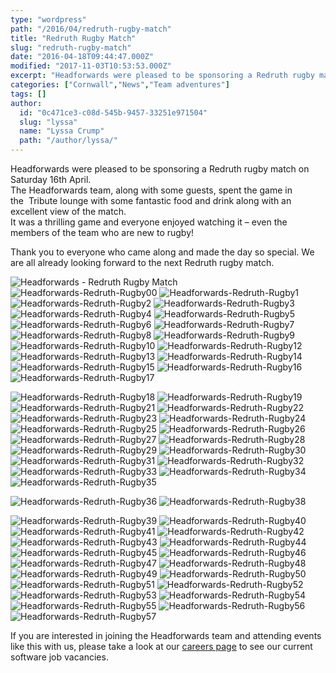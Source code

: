 ```yaml
---
type: "wordpress"
path: "/2016/04/redruth-rugby-match"
title: "Redruth Rugby Match"
slug: "redruth-rugby-match"
date: "2016-04-18T09:44:47.000Z"
modified: "2017-11-03T10:53:53.000Z"
excerpt: "Headforwards were pleased to be sponsoring a Redruth rugby match on Saturday 16th April. The Headforwards team, along with some guests, spent the game in the  Tribute lounge with some fantastic food and drink along with an excellent view of the match. It was a thrilling game and everyone enjoyed watching it – even the members …"
categories: ["Cornwall","News","Team adventures"]
tags: []
author:
  id: "0c471ce3-c08d-545b-9457-33251e971504"
  slug: "lyssa"
  name: "Lyssa Crump"
  path: "/author/lyssa/"
---
```

Headforwards were pleased to be sponsoring a Redruth rugby match on Saturday 16th April.  
The Headforwards team, along with some guests, spent the game in the  Tribute lounge with some fantastic food and drink along with an excellent view of the match.  
It was a thrilling game and everyone enjoyed watching it – even the members of the team who are new to rugby!

Thank you to everyone who came along and made the day so special. We are all already looking forward to the next Redruth rugby match.

![Headforwards - Redruth Rugby Match ](/wp-content/uploads/2016/04/Headforwards-Redruth-Rugby.jpg) ![Headforwards-Redruth-Rugby00](/wp-content/uploads/2016/04/Headforwards-Redruth-Rugby00.jpg) ![Headforwards-Redruth-Rugby1](/wp-content/uploads/2016/04/Headforwards-Redruth-Rugby1.jpg) ![Headforwards-Redruth-Rugby2](/wp-content/uploads/2016/04/Headforwards-Redruth-Rugby2.jpg) ![Headforwards-Redruth-Rugby3](/wp-content/uploads/2016/04/Headforwards-Redruth-Rugby3.jpg) ![Headforwards-Redruth-Rugby4](/wp-content/uploads/2016/04/Headforwards-Redruth-Rugby4.jpg) ![Headforwards-Redruth-Rugby5](/wp-content/uploads/2016/04/Headforwards-Redruth-Rugby5.jpg) ![Headforwards-Redruth-Rugby6](/wp-content/uploads/2016/04/Headforwards-Redruth-Rugby6.jpg) ![Headforwards-Redruth-Rugby7](/wp-content/uploads/2016/04/Headforwards-Redruth-Rugby7.jpg) ![Headforwards-Redruth-Rugby8](/wp-content/uploads/2016/04/Headforwards-Redruth-Rugby8.jpg) ![Headforwards-Redruth-Rugby9](/wp-content/uploads/2016/04/Headforwards-Redruth-Rugby9.jpg) ![Headforwards-Redruth-Rugby10](/wp-content/uploads/2016/04/Headforwards-Redruth-Rugby10.jpg) ![Headforwards-Redruth-Rugby12](/wp-content/uploads/2016/04/Headforwards-Redruth-Rugby12.jpg) ![Headforwards-Redruth-Rugby13](/wp-content/uploads/2016/04/Headforwards-Redruth-Rugby13.jpg) ![Headforwards-Redruth-Rugby14](/wp-content/uploads/2016/04/Headforwards-Redruth-Rugby14.jpg) ![Headforwards-Redruth-Rugby15](/wp-content/uploads/2016/04/Headforwards-Redruth-Rugby15.jpg) ![Headforwards-Redruth-Rugby16](/wp-content/uploads/2016/04/Headforwards-Redruth-Rugby16.jpg) ![Headforwards-Redruth-Rugby17](/wp-content/uploads/2016/04/Headforwards-Redruth-Rugby17.jpg)

![Headforwards-Redruth-Rugby18](/wp-content/uploads/2016/04/Headforwards-Redruth-Rugby18.jpg) ![Headforwards-Redruth-Rugby19](/wp-content/uploads/2016/04/Headforwards-Redruth-Rugby19.jpg)  ![Headforwards-Redruth-Rugby21](/wp-content/uploads/2016/04/Headforwards-Redruth-Rugby21.jpg) ![Headforwards-Redruth-Rugby22](/wp-content/uploads/2016/04/Headforwards-Redruth-Rugby22.jpg) ![Headforwards-Redruth-Rugby23](/wp-content/uploads/2016/04/Headforwards-Redruth-Rugby23.jpg) ![Headforwards-Redruth-Rugby24](/wp-content/uploads/2016/04/Headforwards-Redruth-Rugby24.jpg) ![Headforwards-Redruth-Rugby25](/wp-content/uploads/2016/04/Headforwards-Redruth-Rugby25.jpg) ![Headforwards-Redruth-Rugby26](/wp-content/uploads/2016/04/Headforwards-Redruth-Rugby26.jpg) ![Headforwards-Redruth-Rugby27](/wp-content/uploads/2016/04/Headforwards-Redruth-Rugby27.jpg) ![Headforwards-Redruth-Rugby28](/wp-content/uploads/2016/04/Headforwards-Redruth-Rugby28.jpg) ![Headforwards-Redruth-Rugby29](/wp-content/uploads/2016/04/Headforwards-Redruth-Rugby29.jpg) ![Headforwards-Redruth-Rugby30](/wp-content/uploads/2016/04/Headforwards-Redruth-Rugby30.jpg) ![Headforwards-Redruth-Rugby31](/wp-content/uploads/2016/04/Headforwards-Redruth-Rugby31.jpg) ![Headforwards-Redruth-Rugby32](/wp-content/uploads/2016/04/Headforwards-Redruth-Rugby32.jpg) ![Headforwards-Redruth-Rugby33](/wp-content/uploads/2016/04/Headforwards-Redruth-Rugby33.jpg) ![Headforwards-Redruth-Rugby34](/wp-content/uploads/2016/04/Headforwards-Redruth-Rugby34.jpg) ![Headforwards-Redruth-Rugby35](/wp-content/uploads/2016/04/Headforwards-Redruth-Rugby35.jpg)

![Headforwards-Redruth-Rugby36](/wp-content/uploads/2016/04/Headforwards-Redruth-Rugby36.jpg) ![Headforwards-Redruth-Rugby38](/wp-content/uploads/2016/04/Headforwards-Redruth-Rugby38.jpg)

![Headforwards-Redruth-Rugby39](/wp-content/uploads/2016/04/Headforwards-Redruth-Rugby39.jpg) ![Headforwards-Redruth-Rugby40](/wp-content/uploads/2016/04/Headforwards-Redruth-Rugby40.jpg) ![Headforwards-Redruth-Rugby41](/wp-content/uploads/2016/04/Headforwards-Redruth-Rugby41.jpg) ![Headforwards-Redruth-Rugby42](/wp-content/uploads/2016/04/Headforwards-Redruth-Rugby42.jpg) ![Headforwards-Redruth-Rugby43](/wp-content/uploads/2016/04/Headforwards-Redruth-Rugby43.jpg) ![Headforwards-Redruth-Rugby44](/wp-content/uploads/2016/04/Headforwards-Redruth-Rugby44.jpg) ![Headforwards-Redruth-Rugby45](/wp-content/uploads/2016/04/Headforwards-Redruth-Rugby45.jpg) ![Headforwards-Redruth-Rugby46](/wp-content/uploads/2016/04/Headforwards-Redruth-Rugby46.jpg) ![Headforwards-Redruth-Rugby47](/wp-content/uploads/2016/04/Headforwards-Redruth-Rugby47.jpg) ![Headforwards-Redruth-Rugby48](/wp-content/uploads/2016/04/Headforwards-Redruth-Rugby48.jpg) ![Headforwards-Redruth-Rugby49](/wp-content/uploads/2016/04/Headforwards-Redruth-Rugby49.jpg) ![Headforwards-Redruth-Rugby50](/wp-content/uploads/2016/04/Headforwards-Redruth-Rugby50.jpg) ![Headforwards-Redruth-Rugby51](/wp-content/uploads/2016/04/Headforwards-Redruth-Rugby51.jpg) ![Headforwards-Redruth-Rugby52](/wp-content/uploads/2016/04/Headforwards-Redruth-Rugby52.jpg) ![Headforwards-Redruth-Rugby53](/wp-content/uploads/2016/04/Headforwards-Redruth-Rugby53.jpg) ![Headforwards-Redruth-Rugby54](/wp-content/uploads/2016/04/Headforwards-Redruth-Rugby54.jpg) ![Headforwards-Redruth-Rugby55](/wp-content/uploads/2016/04/Headforwards-Redruth-Rugby55.jpg) ![Headforwards-Redruth-Rugby56](/wp-content/uploads/2016/04/Headforwards-Redruth-Rugby56.jpg) ![Headforwards-Redruth-Rugby57](/wp-content/uploads/2016/04/Headforwards-Redruth-Rugby57.jpg)

If you are interested in joining the Headforwards team and attending events like this with us, please take a look at our [careers page](https://www.headforwards.com/careers/) to see our current software job vacancies.